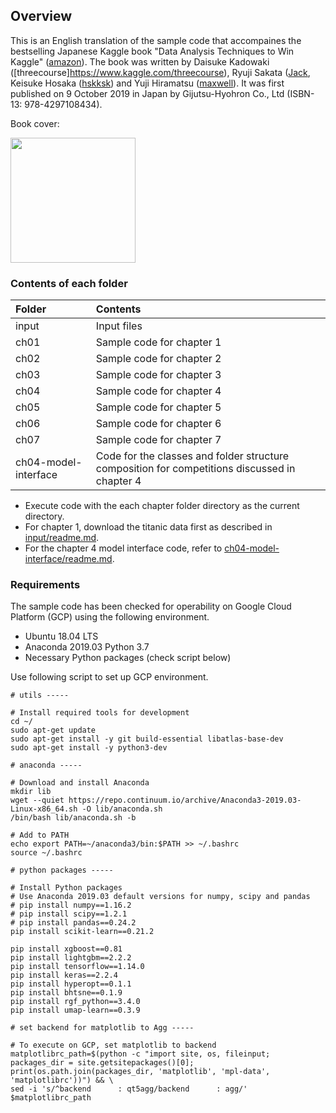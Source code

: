 ## Overview

This is an English translation of the sample code that accompaines the bestselling Japanese Kaggle book "Data Analysis Techniques to Win Kaggle" ([amazon](https://www.amazon.co.jp/dp/4297108437)). 
The book was written by Daisuke Kadowaki ([threecourse]https://www.kaggle.com/threecourse), Ryuji Sakata ([Jack](https://www.kaggle.com/rsakata), Keisuke Hosaka ([hskksk](https://www.kaggle.com/hskksk)) and Yuji Hiramatsu ([maxwell](https://www.kaggle.com/maxwell110)). 
It was first published on 9 October 2019 in Japan by Gijutsu-Hyohron Co., Ltd (ISBN-13: 978-4297108434).

Book cover:

<img src="misc/cover_small.jpg" width="200">

### Contents of each folder

| Folder | Contents |
|:----|:-------|
| input | Input files |
| ch01 | Sample code for chapter 1 |
| ch02 | Sample code for chapter 2 |
| ch03 | Sample code for chapter 3 |
| ch04 | Sample code for chapter 4 |
| ch05 | Sample code for chapter 5 |
| ch06 | Sample code for chapter 6 |
| ch07 | Sample code for chapter 7 |
| ch04-model-interface | Code for the classes and folder structure composition for competitions discussed in chapter 4 |

* Execute code with the each chapter folder directory as the current directory.
* For chapter 1, download the titanic data first as described in [input/readme.md](input/readme.md).
* For the chapter 4 model interface code, refer to [ch04-model-interface/readme.md](ch04-model-interface).


### Requirements

The sample code has been checked for operability on Google Cloud Platform (GCP) using the following environment.

* Ubuntu 18.04 LTS  
* Anaconda 2019.03 Python 3.7
* Necessary Python packages (check script below)

Use following script to set up GCP environment.
```
# utils -----

# Install required tools for development
cd ~/
sudo apt-get update
sudo apt-get install -y git build-essential libatlas-base-dev
sudo apt-get install -y python3-dev

# anaconda -----

# Download and install Anaconda
mkdir lib
wget --quiet https://repo.continuum.io/archive/Anaconda3-2019.03-Linux-x86_64.sh -O lib/anaconda.sh
/bin/bash lib/anaconda.sh -b

# Add to PATH
echo export PATH=~/anaconda3/bin:$PATH >> ~/.bashrc
source ~/.bashrc

# python packages -----

# Install Python packages
# Use Anaconda 2019.03 default versions for numpy, scipy and pandas
# pip install numpy==1.16.2 
# pip install scipy==1.2.1 
# pip install pandas==0.24.2
pip install scikit-learn==0.21.2

pip install xgboost==0.81
pip install lightgbm==2.2.2
pip install tensorflow==1.14.0
pip install keras==2.2.4
pip install hyperopt==0.1.1
pip install bhtsne==0.1.9
pip install rgf_python==3.4.0
pip install umap-learn==0.3.9

# set backend for matplotlib to Agg -----

# To execute on GCP, set matplotlib to backend
matplotlibrc_path=$(python -c "import site, os, fileinput; packages_dir = site.getsitepackages()[0]; print(os.path.join(packages_dir, 'matplotlib', 'mpl-data', 'matplotlibrc'))") && \
sed -i 's/^backend      : qt5agg/backend      : agg/' $matplotlibrc_path
```
